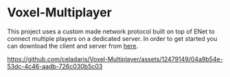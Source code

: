 # Voxel-Multiplayer
This project uses a custom made network protocol built on top of ENet to connect multiple players on a dedicated server. In order to get started you can download the client and server from [here](https://github.com/celadaris/Voxel-Multiplayer/releases/tag/downloads).

https://github.com/celadaris/Voxel-Multiplayer/assets/12479149/04a9b54e-53dc-4c46-aadb-726c030b5c03

